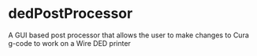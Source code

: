 # dedPostProcessor
A GUI based post processor that allows the user to make changes to Cura g-code to work on a Wire DED printer
